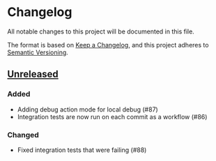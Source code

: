# Changelog

All notable changes to this project will be documented in this file.

The format is based on [Keep a Changelog](https://keepachangelog.com/en/1.0.0/),
and this project adheres to [Semantic Versioning](https://semver.org/spec/v2.0.0.html).

## [Unreleased]

### Added

- Adding debug action mode for local debug (#87)
- Integration tests are now run on each commit as a workflow (#86)

### Changed

- Fixed integration tests that were failing (#88)

[Unreleased]: https://github.com/bouyguestelecom/a7/compare/v0.1.0...HEAD
[0.0.1]: https://github.com/bouyguestelecom/a7/releases/tag/v0.1.0
